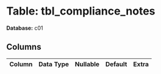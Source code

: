 # Table: tbl_compliance_notes

**Database:** c01

## Columns

| Column | Data Type | Nullable | Default | Extra |
|--------|-----------|----------|---------|-------|
